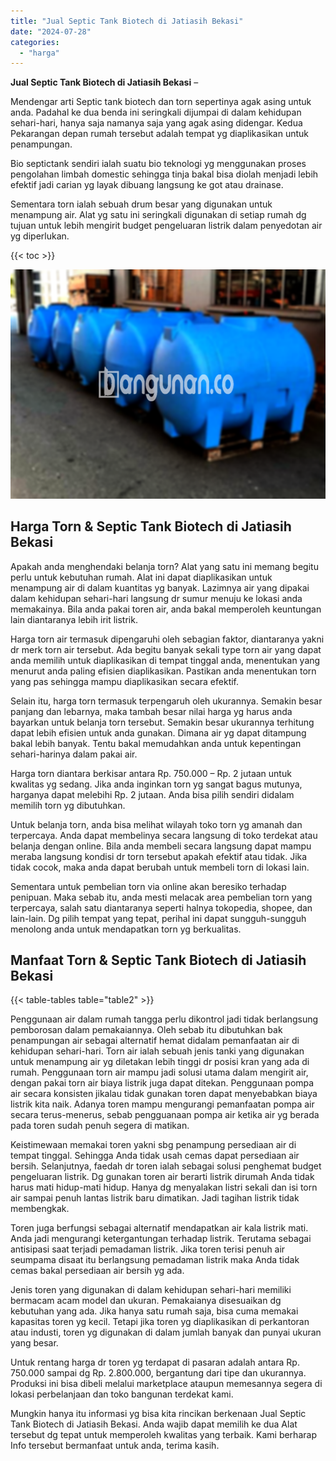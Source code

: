 ```yaml
---
title: "Jual Septic Tank Biotech di Jatiasih Bekasi"
date: "2024-07-28"
categories: 
  - "harga"
---
```


**Jual Septic Tank Biotech di Jatiasih Bekasi** –

Mendengar arti Septic tank biotech dan torn sepertinya agak asing untuk anda. Padahal ke dua benda ini seringkali dijumpai di dalam kehidupan sehari-hari, hanya saja namanya saja yang agak asing didengar. Kedua Pekarangan depan rumah tersebut adalah tempat yg diaplikasikan untuk penampungan.

Bio septictank sendiri ialah suatu bio teknologi yg menggunakan proses pengolahan limbah domestic sehingga tinja bakal bisa diolah menjadi lebih efektif jadi carian yg layak dibuang langsung ke got atau drainase.

Sementara torn ialah sebuah drum besar yang digunakan untuk menampung air. Alat yg satu ini seringkali digunakan di setiap rumah dg tujuan untuk lebih mengirit budget pengeluaran listrik dalam penyedotan air yg diperlukan.

{{< toc >}}

![Jual Septic Tank Biotech di Jatiasih Bekasi](/images/jual-bio-septictank-16.png)

## Harga Torn & Septic Tank Biotech di Jatiasih Bekasi

Apakah anda menghendaki belanja torn? Alat yang satu ini memang begitu perlu untuk kebutuhan rumah. Alat ini dapat diaplikasikan untuk menampung air di dalam kuantitas yg banyak. Lazimnya air yang dipakai dalam kehidupan sehari-hari langsung dr sumur menuju ke lokasi anda memakainya. Bila anda pakai toren air, anda bakal memperoleh keuntungan lain diantaranya lebih irit listrik.

Harga torn air termasuk dipengaruhi oleh sebagian faktor, diantaranya yakni dr merk torn air tersebut. Ada begitu banyak sekali type torn air yang dapat anda memilih untuk diaplikasikan di tempat tinggal anda, menentukan yang menurut anda paling efisien diaplikasikan. Pastikan anda menentukan torn yang pas sehingga mampu diaplikasikan secara efektif.

Selain itu, harga torn termasuk terpengaruh oleh ukurannya. Semakin besar panjang dan lebarnya, maka tambah besar nilai harga yg harus anda bayarkan untuk belanja torn tersebut. Semakin besar ukurannya terhitung dapat lebih efisien untuk anda gunakan. Dimana air yg dapat ditampung bakal lebih banyak. Tentu bakal memudahkan anda untuk kepentingan sehari-harinya dalam pakai air.

Harga torn diantara berkisar antara Rp. 750.000 – Rp. 2 jutaan untuk kwalitas yg sedang. Jika anda inginkan torn yg sangat bagus mutunya, harganya dapat melebihi Rp. 2 jutaan. Anda bisa pilih sendiri didalam memilih torn yg dibutuhkan.

Untuk belanja torn, anda bisa melihat wilayah toko torn yg amanah dan terpercaya. Anda dapat membelinya secara langsung di toko terdekat atau belanja dengan online. Bila anda membeli secara langsung dapat mampu meraba langsung kondisi dr torn tersebut apakah efektif atau tidak. Jika tidak cocok, maka anda dapat berubah untuk membeli torn di lokasi lain.

Sementara untuk pembelian torn via online akan beresiko terhadap penipuan. Maka sebab itu, anda mesti melacak area pembelian torn yang terpercaya, salah satu diantaranya seperti halnya tokopedia, shopee, dan lain-lain. Dg pilih tempat yang tepat, perihal ini dapat sungguh-sungguh menolong anda untuk mendapatkan torn yg berkualitas.

## Manfaat Torn & Septic Tank Biotech di Jatiasih Bekasi

{{< table-tables table="table2" >}}

Penggunaan air dalam rumah tangga perlu dikontrol jadi tidak berlangsung pemborosan dalam pemakaiannya. Oleh sebab itu dibutuhkan bak penampungan air sebagai alternatif hemat didalam pemanfaatan air di kehidupan sehari-hari. Torn air ialah sebuah jenis tanki yang digunakan untuk menampung air yg diletakan lebih tinggi dr posisi kran yang ada di rumah. Penggunaan torn air mampu jadi solusi utama dalam mengirit air, dengan pakai torn air biaya listrik juga dapat ditekan. Penggunaan pompa air secara konsisten jikalau tidak gunakan toren dapat menyebabkan biaya listrik kita naik. Adanya toren mampu mengurangi pemanfaatan pompa air secara terus-menerus, sebab pengguanaan pompa air ketika air yg berada pada toren sudah penuh segera di matikan.

Keistimewaan memakai toren yakni sbg penampung persediaan air di tempat tinggal. Sehingga Anda tidak usah cemas dapat persediaan air bersih. Selanjutnya, faedah dr toren ialah sebagai solusi penghemat budget pengeluaran listrik. Dg gunakan toren air berarti listrik dirumah Anda tidak harus mati hidup-mati hidup. Hanya dg menyalakan listri sekali dan isi torn air sampai penuh lantas listrik baru dimatikan. Jadi tagihan listrik tidak membengkak.

Toren juga berfungsi sebagai alternatif mendapatkan air kala listrik mati. Anda jadi mengurangi ketergantungan terhadap listrik. Terutama sebagai antisipasi saat terjadi pemadaman listrik. Jika toren terisi penuh air seumpama disaat itu berlangsung pemadaman listrik maka Anda tidak cemas bakal persediaan air bersih yg ada.

Jenis toren yang digunakan di dalam kehidupan sehari-hari memiliki bermacam acam model dan ukuran. Pemakaianya disesuaikan dg kebutuhan yang ada. Jika hanya satu rumah saja, bisa cuma memakai kapasitas toren yg kecil. Tetapi jika toren yg diaplikasikan di perkantoran atau industi, toren yg digunakan di dalam jumlah banyak dan punyai ukuran yang besar.

Untuk rentang harga dr toren yg terdapat di pasaran adalah antara Rp. 750.000 sampai dg Rp. 2.800.000, bergantung dari tipe dan ukurannya. Produksi ini bisa dibeli melalui marketplace ataupun memesannya segera di lokasi perbelanjaan dan toko bangunan terdekat kami.

Mungkin hanya itu informasi yg bisa kita rincikan berkenaan Jual Septic Tank Biotech di Jatiasih Bekasi. Anda wajib dapat memilih ke dua Alat tersebut dg tepat untuk memperoleh kwalitas yang terbaik. Kami berharap Info tersebut bermanfaat untuk anda, terima kasih.
